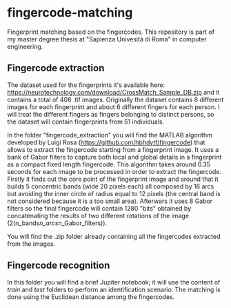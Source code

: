 # fingercode-matching
Fingerprint matching based on the fingercodes.
This repository is part of my master degree thesis at "Sapienza Univesità di Roma" in computer engineering.

## Fingercode extraction

The dataset used for the fingerprints it's available here: https://neurotechnology.com/download/CrossMatch_Sample_DB.zip and it contains a total of 408 .tif images. Originally the dataset contains 8 different images for each fingerprint and about 6 different fingers for each person. I will treat the different fingers as fingers belonging to distinct persons, so the dataset will contain fingerprints from 51 individuals.

In the folder "fingercode_extraction" you will find the MATLAB algorithm developed by Luigi Rosa (https://github.com/hbhdytf/fingercode) that allows to extract the fingercode starting from a fingerprint image. It uses a bank of Gabor filters to capture both local and global details in a fingerprint as a compact fixed length fingercode. This algorithm takes around 0.35 seconds for each image to be processed in order to extract the fingercode. Firstly it finds out the core point of the fingerprint image and around that it builds 5 concentric bands (wide 20 pixels each) all composed by 16 arcs but avoiding the inner circle of radius equal to 12 pixels (the central band is not considered because it is a too small area). Afterwars it uses 8 Gabor filters so the final fingercode will contain 1280 "bits" obtained by concatenating the results of two different rotations of the image (2(n_bands*n_arcs*n_Gabor_filters)).

You will find the .zip folder already containing all the fingercodes extracted from the images.

## Fingercode recognition

In this folder you will find a brief Jupiter notebook; it will use the content of *train* and *test* folders to perform an identification scenario.
The matching is done using the Euclidean distance among the fingercodes.
